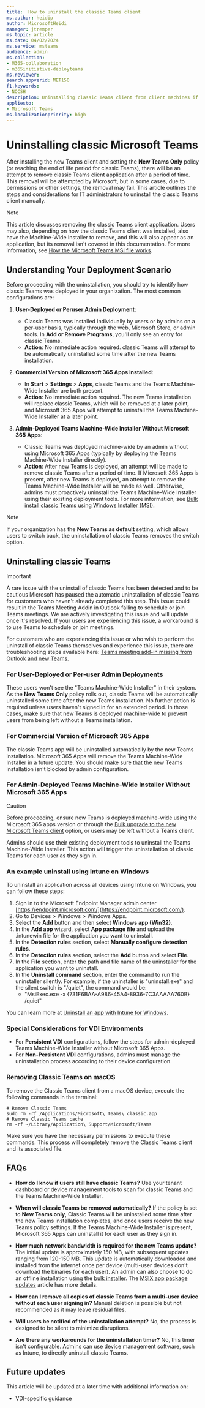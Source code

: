 ```yaml
---
title:  How to uninstall the classic Teams client
ms.author: heidip
author: MicrosoftHeidi
manager: jtremper
ms.topic: article
ms.date: 04/02/2024
ms.service: msteams
audience: admin
ms.collection: 
- M365-collaboration
- m365initiative-deployteams
ms.reviewer: 
search.appverid: MET150
f1.keywords:
- NOCSH
description: Uninstalling classic Teams client from client machines if the automatic uninstall doesn't work, or if an admin needs to do a manual removal after the end of availability for classic Teams client and the upgrade to new Teams client.
appliesto: 
- Microsoft Teams
ms.localizationpriority: high
---
```


# Uninstalling classic Microsoft Teams

After installing the new Teams client and setting the **New Teams Only** policy (or reaching the end of life period for classic Teams), there will be an attempt to remove classic Teams client application after a period of time. This removal will be attempted by Microsoft, but in some cases, due to permissions or other settings, the removal may fail. This article outlines the steps and considerations for IT administrators to uninstall the classic Teams client manually.

> [!NOTE]
> This article discusses removing the classic Teams client application. Users may also, depending on how the classic Teams client was installed, also have the Machine-Wide Installer to remove, and this will also appear as an application, but its removal isn't covered in this documentation. For more information, see [How the Microsoft Teams MSI file works](msi-deployment.md#how-the-microsoft-teams-msi-file-works).

## Understanding Your Deployment Scenario

Before proceeding with the uninstallation, you should try to identify how classic Teams was deployed in your organization. The most common configurations are:

1. **User-Deployed or Peruser Admin Deployment**:
   - Classic Teams was installed individually by users or by admins on a per-user basis, typically through the web, Microsoft Store, or admin tools. In **Add or Remove Programs**, you'll only see an entry for classic Teams.
   - **Action**: No immediate action required. classic Teams will attempt to be automatically uninstalled some time after the new Teams installation.

2. **Commercial Version of Microsoft 365 Apps Installed**:
   - In **Start** > **Settings** > **Apps**, classic Teams and the Teams Machine-Wide Installer are both present.
   - **Action**: No immediate action required. The new Teams installation will replace classic Teams, which will be removed at a later point, and Microsoft 365 Apps will attempt to uninstall the Teams Machine-Wide Installer at a later point.

3. **Admin-Deployed Teams Machine-Wide Installer Without Microsoft 365 Apps**:
   - Classic Teams was deployed machine-wide by an admin without using Microsoft 365 Apps (typically by deploying the Teams Machine-Wide Installer directly).
   - **Action**: After new Teams is deployed, an attempt will be made to remove classic Teams after a period of time. If Microsoft 365 Apps is present, after new Teams is deployed, an attempt to remove the Teams Machine-Wide Installer will be made as well. Otherwise, admins must proactively uninstall the Teams Machine-Wide Installer using their existing deployment tools. For more information, see [Bulk install classic Teams using Windows Installer (MSI)](msi-deployment.md).

> [!NOTE]
> If your organization has the **New Teams as default** setting, which allows users to switch back, the uninstallation of classic Teams removes the switch option.

## Uninstalling classic Teams

> [!IMPORTANT]
> A rare issue with the uninstall of classic Teams has been detected and to be cautious Microsoft has paused the automatic uninstallation of classic Teams for customers who haven't already completed this step. This issue could result in the Teams Meeting Addin in Outlook failing to schedule or join Teams meetings. We are actively investigating this issue and will update once it's resolved. If your users are experiencing this issue, a workaround is to use Teams to schedule or join meetings.
>
> For customers who are experiencing this issue or who wish to perform the uninstall of classic Teams themselves and experience this issue, there are troubleshooting steps available here: [Teams meeting add-in missing from Outlook and new Teams](/microsoftteams/troubleshoot/meetings/teams-meeting-add-in-missing).

### For User-Deployed or Per-user Admin Deployments

These users won't see the "Teams Machine-Wide Installer" in their system. As the **New Teams Only** policy rolls out, classic Teams will be automatically uninstalled some time after the new Teams installation. No further action is required unless users haven't signed in for an extended period. In those cases, make sure that new Teams is deployed machine-wide to prevent users from being left without a Teams installation.

### For Commercial Version of Microsoft 365 Apps

The classic Teams app will be uninstalled automatically by the new Teams installation. Microsoft 365 Apps will remove the Teams Machine-Wide Installer in a future update. You should make sure that the new Teams installation isn't blocked by admin configuration.

### For Admin-Deployed Teams Machine-Wide Installer Without Microsoft 365 Apps

> [!CAUTION]
> Before proceeding, ensure new Teams is deployed machine-wide using the Microsoft 365 apps version or through the [Bulk upgrade to the new Microsoft Teams client](new-teams-bulk-install-client.md) option, or users may be left without a Teams client.

Admins should use their existing deployment tools to uninstall the Teams Machine-Wide Installer. This action will trigger the uninstallation of classic Teams for each user as they sign in.

### An example uninstall using Intune on Windows

To uninstall an application across all devices using Intune on Windows, you can follow these steps:  

1. Sign in to the Microsoft Endpoint Manager admin center [https://endpoint.microsoft.com/](https://endpoint.microsoft.com/).
2. Go to Devices > Windows > Windows Apps.
3. Select the **Add** button and then select **Windows app (Win32)**.
4. In the **Add app** wizard, select **App package file** and upload the .intunewin file for the application you want to uninstall.
5. In the **Detection rules** section, select **Manually configure detection rules**.
6. In the **Detection rules** section, select the **Add** button and select **File**.
7. In the **File** section, enter the path and file name of the uninstaller for the application you want to uninstall.
8. In the **Uninstall command** section, enter the command to run the uninstaller silently. For example, if the uninstaller is "uninstall.exe" and the silent switch is "/quiet", the command would be:
   - "MsiExec.exe -x {731F6BAA-A986-45A4-8936-7C3AAAAA760B} /quiet"

You can learn more at [Uninstall an app with Intune for Windows](/mem/intune/apps/apps-add).

### Special Considerations for VDI Environments

- For **Persistent VDI** configurations, follow the steps for admin-deployed Teams Machine-Wide Installer without Microsoft 365 Apps.
- For **Non-Persistent VDI** configurations, admins must manage the uninstallation process according to their device configuration.

### Removing Classic Teams on macOS

To remove the Classic Teams client from a macOS device, execute the following commands in the terminal:

```
# Remove Classic Teams
sudo rm -rf /Applications/Microsoft\ Teams\ classic.app
# Remove Classic Teams cache
rm -rf ~/Library/Application\ Support/Microsoft/Teams
```

Make sure you have the necessary permissions to execute these commands. This process will completely remove the Classic Teams client and its associated file.

## FAQs

- **How do I know if users still have classic Teams?**
  Use your tenant dashboard or device management tools to scan for classic Teams and the Teams Machine-Wide Installer.

- **When will classic Teams be removed automatically?**
  If the policy is set to **New Teams only**, Classic Teams will be uninstalled some time after the new Teams installation completes, and once users receive the new Teams policy settings. If the Teams Machine-Wide Installer is present, Microsoft 365 Apps can uninstall it for each user as they sign in.

- **How much network bandwidth is required for the new Teams update?**
  The initial update is approximately 150 MB, with subsequent updates ranging from 120-150 MB. This update is automatically downloaded and installed from the internet once per device (multi-user devices don't download the binaries for each user). An admin can also choose to do an offline installation using the [bulk installer](new-teams-bulk-install-client.md). The [MSIX app package updates](/windows/msix/desktop/managing-your-msix-deployment-update) article has more details.

- **How can I remove all copies of classic Teams from a multi-user device without each user signing in?**
  Manual deletion is possible but not recommended as it may leave residual files.

- **Will users be notified of the uninstallation attempt?**
  No, the process is designed to be silent to minimize disruptions.

- **Are there any workarounds for the uninstallation timer?**
  No, this timer isn't configurable. Admins can use device management software, such as Intune, to directly uninstall classic Teams.

## Future updates

This article will be updated at a later time with additional information on:

- VDI-specific guidance
